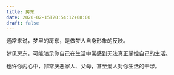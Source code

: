 ```yaml
---
title: 房东
date: 2020-02-15T20:54:12+08:00
draft: false
---
```


通常来说，梦里的房东，是做梦人自身形象的反映。

梦见房东，可能暗示你自己在生活中常感到无法真正掌控自己的生活。

也许你内心中，非常厌恶家人、父母，甚至爱人对你生活的干涉。

